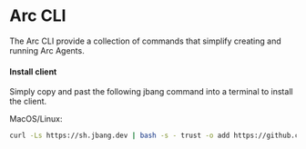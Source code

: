 # Arc CLI

The Arc CLI provide a collection of commands that simplify creating and running Arc Agents.

#### Install client

Simply copy and past the following jbang command into a terminal to install the client.

MacOS/Linux:
```bash
curl -Ls https://sh.jbang.dev | bash -s - trust -o add https://github.com/lmos-ai/arc/ | curl -Ls https://sh.jbang.dev | bash -s - app install --fresh --force https://github.com/lmos-ai/arc/blob/main/arc-runner/arc.java
```

